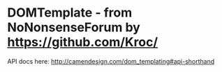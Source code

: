 # DOMTemplate - from NoNonsenseForum by https://github.com/Kroc/

API docs here: http://camendesign.com/dom_templating#api-shorthand
